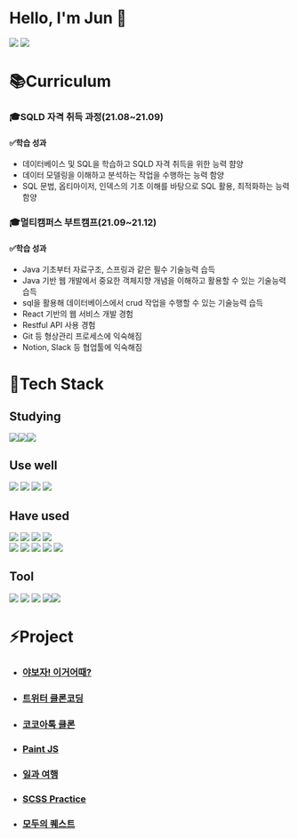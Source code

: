 # Hello, I'm Jun :pig:

[<img src="https://img.shields.io/badge/Mypage-B178EA?style=flat-square"/>](https://glowingjung.oopy.io/)  [<img src="https://img.shields.io/badge/LinkedIn-0074C2?style=flat-square&logo=LinkedIn&logoColor=white"/>](https://www.linkedin.com/in/%EC%98%81%EC%A4%80-%EC%A0%95-2416ab22a/)

# :books:Curriculum

### :mortar_board:SQLD 자격 취득 과정(21.08~21.09)

#### :white_check_mark:학습 성과

- 데이터베이스 및 SQL을 학습하고 SQLD 자격 취득을 위한 능력 햠양
- 데이터 모델링을 이해하고 분석하는 작업을 수행하는 능력 함양
- SQL 문법, 옵티마이저, 인덱스의 기초 이해를 바탕으로 SQL 활용, 최적화하는 능력 함양

### :mortar_board:멀티캠퍼스 부트캠프(21.09~21.12)

#### :white_check_mark:학습 성과

- Java 기초부터 자료구조, 스프링과 같은 필수 기술능력 습득
- Java 기반 웹 개발에서 중요한 객체지향 개념을 이해하고 활용할 수 있는 기술능력 습득 
- sql을 활용해 데이터베이스에서 crud 작업을 수행할 수 있는 기술능력 습득 
- React 기반의 웹 서비스 개발 경험 
- Restful API 사용 경험 
- Git 등 형상관리 프로세스에 익숙해짐 
- Notion, Slack 등 협업툴에 익숙해짐



# :scroll:Tech Stack

## Studying

<img src="https://img.shields.io/badge/nextjs-000000?style=flat-square&logo=Next.js&logoColor=white"/><img src="https://img.shields.io/badge/Typescript-0074C2?style=flat-square&logo=Typescript&logoColor=white"/><img src="https://img.shields.io/badge/Redux-764ABC?style=flat-square&logo=Redux&logoColor=white"/>	

## Use well

<img src="https://img.shields.io/badge/React-46CAF2?style=flat-square&logo=React&logoColor=white"/>  <img src="https://img.shields.io/badge/HTML-E96228?style=flat-square&logo=HTML5&logoColor=white"/>  <img src="https://img.shields.io/badge/CSS-0091D5?style=flat-square&logo=CSS3&logoColor=white"/>  <img src="https://img.shields.io/badge/Javascript-yellow?style=flat-square&logo=Javascript&logoColor=white"/>

## Have used

<img src="https://img.shields.io/badge/node.js-89BB3C?style=flat-square&logo=node.js&logoColor=white"/>  <img src="https://img.shields.io/badge/java-18252B?style=flat-square&logo=java&logoColor=white"/>  <img src="https://img.shields.io/badge/spring-67AA3C?style=flat-square&logo=spring&logoColor=white"/>  <img src="https://img.shields.io/badge/React Native-46CAF2?style=flat-square&logo=react&logoColor=white"/></br>
<img src="https://img.shields.io/badge/oracle-C61F22?style=flat-square&logo=oracle&logoColor=white"/>  <img src="https://img.shields.io/badge/mysql-417399?style=flat-square&logo=mysql&logoColor=white"/>  <img src="https://img.shields.io/badge/Firebase-F1BA00?style=flat-square&logo=firebase&logoColor=white"/> <img src="https://img.shields.io/badge/python-336D9A?style=flat-square&logo=python&logoColor=white"/> <img src="https://img.shields.io/badge/Sass-C45F92?style=flat-square&logo=sass&logoColor=white"/>

## Tool

<img src="https://img.shields.io/badge/Github-1A1D21?style=flat-square&logo=github&logoColor=white"/>  <img src="https://img.shields.io/badge/Slack-520C47?style=flat-square&logo=slack&logoColor=white"/>  <img src="https://img.shields.io/badge/notion-000000?style=flat-square&logo=notion&logoColor=white"/>  <img src="https://img.shields.io/badge/Postman-F16632?style=flat-square&logo=Postman&logoColor=white"/><img src="https://img.shields.io/badge/gatherTown-4155D5?style=flat-square"/>



# :zap:Project

- ### [야보자! 이거어때?](https://glowingjung.oopy.io/f524071d-d094-4a1e-a545-6d4266ccc68a)

- ### [트위터 클론코딩](https://glowingjung.oopy.io/685aae2e-071a-451c-9816-a23f15519f1a)

- ### [코코아톡 클론](https://glowingjung.oopy.io/acc17913-7de5-43e4-aa88-7c8eeefa4f58)

- ### [Paint JS](https://glowingjung.oopy.io/cf471c90-633c-404b-8523-a99a8eb49b85)

- ### [일과 여행](https://glowingjung.oopy.io/71e38f5d-f3a9-4719-bbc9-fbbecd6e4461)

- ### [SCSS Practice](https://glowingjung.oopy.io/3d4ac25d-9e3d-4e66-8fb2-0be6c65d7d43)

- ### [모두의 퀘스트](./https://glowingjung.oopy.io/7844e7c7-ebd1-4d32-8a05-7980027778bf)

